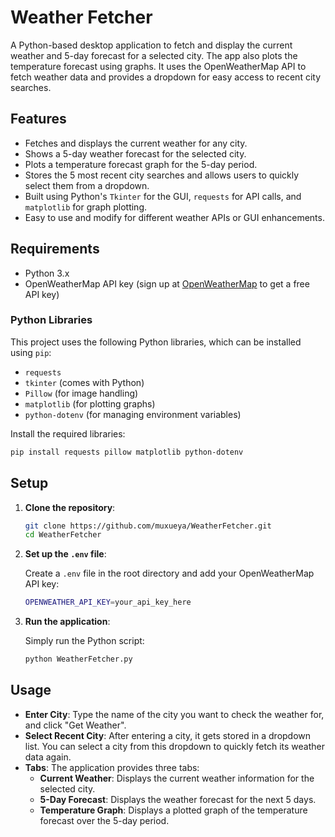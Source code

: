 
# Weather Fetcher

A Python-based desktop application to fetch and display the current weather and 5-day forecast for a selected city. The app also plots the temperature forecast using graphs. It uses the OpenWeatherMap API to fetch weather data and provides a dropdown for easy access to recent city searches.

## Features

- Fetches and displays the current weather for any city.
- Shows a 5-day weather forecast for the selected city.
- Plots a temperature forecast graph for the 5-day period.
- Stores the 5 most recent city searches and allows users to quickly select them from a dropdown.
- Built using Python's `Tkinter` for the GUI, `requests` for API calls, and `matplotlib` for graph plotting.
- Easy to use and modify for different weather APIs or GUI enhancements.

## Requirements

- Python 3.x
- OpenWeatherMap API key (sign up at [OpenWeatherMap](https://openweathermap.org/) to get a free API key)

### Python Libraries

This project uses the following Python libraries, which can be installed using `pip`:

- `requests`
- `tkinter` (comes with Python)
- `Pillow` (for image handling)
- `matplotlib` (for plotting graphs)
- `python-dotenv` (for managing environment variables)

Install the required libraries:

```bash
pip install requests pillow matplotlib python-dotenv
```

## Setup

1. **Clone the repository**:

    ```bash
    git clone https://github.com/muxueya/WeatherFetcher.git
    cd WeatherFetcher
    ```

2. **Set up the `.env` file**:

   Create a `.env` file in the root directory and add your OpenWeatherMap API key:

   ```bash
   OPENWEATHER_API_KEY=your_api_key_here
   ```

3. **Run the application**:

   Simply run the Python script:

   ```bash
   python WeatherFetcher.py
   ```

## Usage

- **Enter City**: Type the name of the city you want to check the weather for, and click "Get Weather". 
- **Select Recent City**: After entering a city, it gets stored in a dropdown list. You can select a city from this dropdown to quickly fetch its weather data again.
- **Tabs**: The application provides three tabs:
  - **Current Weather**: Displays the current weather information for the selected city.
  - **5-Day Forecast**: Displays the weather forecast for the next 5 days.
  - **Temperature Graph**: Displays a plotted graph of the temperature forecast over the 5-day period.
